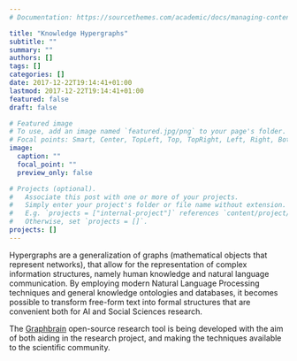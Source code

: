 ```yaml
---
# Documentation: https://sourcethemes.com/academic/docs/managing-content/

title: "Knowledge Hypergraphs"
subtitle: ""
summary: ""
authors: []
tags: []
categories: []
date: 2017-12-22T19:14:41+01:00
lastmod: 2017-12-22T19:14:41+01:00
featured: false
draft: false

# Featured image
# To use, add an image named `featured.jpg/png` to your page's folder.
# Focal points: Smart, Center, TopLeft, Top, TopRight, Left, Right, BottomLeft, Bottom, BottomRight.
image:
  caption: ""
  focal_point: ""
  preview_only: false

# Projects (optional).
#   Associate this post with one or more of your projects.
#   Simply enter your project's folder or file name without extension.
#   E.g. `projects = ["internal-project"]` references `content/project/deep-learning/index.md`.
#   Otherwise, set `projects = []`.
projects: []
---
```


Hypergraphs are a generalization of graphs (mathematical objects that represent networks), that allow for the representation of complex information structures, namely human knowledge and natural language communication. By employing modern Natural Language Processing techniques and general knowledge ontologies and databases, it becomes possible to transform free-form text into formal structures that are convenient both for AI and Social Sciences research.

The [Graphbrain](http://graphbrain.net) open-source research tool is being developed with the aim of both aiding in the research project, and making the techniques available to the scientific community.